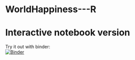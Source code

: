 # WorldHappiness---R

# Interactive notebook version
Try it out with binder:<br /> [![Binder](https://mybinder.org/badge_logo.svg)]()
